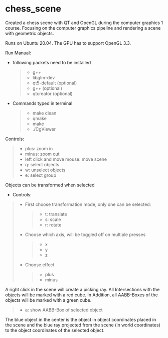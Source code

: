 # chess_scene

Created a chess scene with QT and OpenGL during the computer graphics 1 course. Focusing on the computer graphics pipeline and rendering a scene with geometric objects.

Runs on Ubuntu 20.04. The GPU has to support OpenGL 3.3.

Run Manual:

- following packets need to be installed
  > - g++
  > - libglm-dev
  > - qt5-default (optional)
  > - g++ (optional)
  > - qtcreator (optional)
- Commands typed in terminal
  > - make clean
  > - qmake
  > - make
  > - ./CgViewer

Controls:

> - plus: zoom in
> - minus: zoom out
> - left click and move mouse: move scene
> - q: select objects
> - w: unselect objects
> - e: select group

Objects can be transformed when selected

- Controls:

> - First choose transformation mode, only one can be selected:
>   > - t: translate
>   > - s: scale
>   > - r: rotate
> - Choose which axis, will be toggled off on multiple presses
>   > - x
>   > - y
>   > - z
> - Choose effect
>   > - plus
>   > - minus

A right click in the scene will create a picking ray. All Intersections with the objects will be marked with a red cube. In Addition, all AABB-Boxes of the objects will be marked with a green cube.

> - a: show AABB-Box of selected object

The blue object in the center is the object in object coordinates placed in the scene and the blue ray projected from the scene (in world coordinates) to the object coordinates of the selected object.